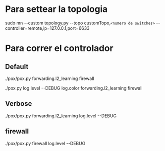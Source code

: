 # Para settear la topologia
sudo mn --custom topology.py --topo customTopo,`<numero de switches>` --controller=remote,ip=127.0.0.1,port=6633

# Para correr el controlador
## Default
./pox/pox.py forwarding.l2_learning firewall

./pox.py log.level --DEBUG log.color forwarding.l2_learning firewall

## Verbose 
./pox/pox.py forwarding.l2_learning log.level --DEBUG

## firewall
./pox/pox.py firewall log.level --DEBUG